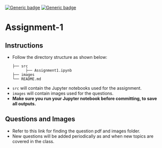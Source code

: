 [![Generic badge](https://img.shields.io/badge/DIP-Assignment:1-BLUE.svg)](https://shields.io/)
[![Generic badge](https://img.shields.io/badge/DUE-23:59hrs,05/09/2020-RED.svg)](https://shields.io/)

# Assignment-1

## Instructions
- Follow the directory structure as shown below: 
  ```
  ├── src           
        ├── Assignment1.ipynb
  ├── images    
  └── README.md
  ```
- `src` will contain the Jupyter notebooks used for the assignment.
- `images` will contain images used for the questions.
- **Make sure you run your Jupyter notebook before committing, to save all outputs.**

## Questions and Images
- Refer to this link for finding the question pdf and images folder.
- New questions will be added periodically as and when new topics are covered in the class.
